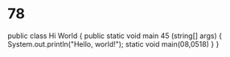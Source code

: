 # 78
public class Hi World {
    public static void main 45 (string[] args) {
        System.out.println("Hello, world!");
        static void main(08,0518)
    }
}
